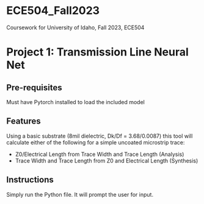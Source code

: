 # ECE504_Fall2023
Coursework for University of Idaho, Fall 2023, ECE504

# Project 1: Transmission Line Neural Net
## Pre-requisites
Must have Pytorch installed to load the included model

## Features
Using a basic substrate (8mil dielectric, Dk/Df = 3.68/0.0087) this tool will calculate either of the following for a simple uncoated microstrip trace:
* Z0/Electrical Length from Trace Width and Trace Length (Analysis)
* Trace Width and Trace Length from Z0 and Electrical Length (Synthesis)

## Instructions
Simply run the Python file. It will prompt the user for input.
